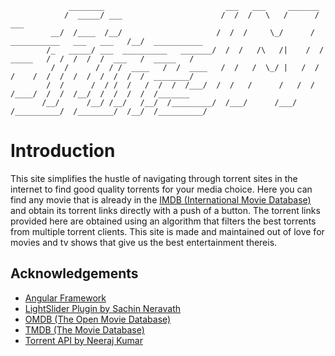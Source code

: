 ```
             ________                           ___   ___     _______
            /  _____/ ___                      /  /  /   \   /      /                            ___   
         __/  /____  /__/                     /  /  /     \_/      /  ___________   ___   ___   /__/  ___________
        /_   _____/ ___  __________   _______/  /  /   /\   /|    /  /  _____   /  /  /  /  /  ___   /  _____   /
         /  /      /  / /  ____   /  /  ____   /  /   /  \_/ |   /  /  /    /  /  /  /  /  /  /  /  /  ________/
        /  /      /  / /  /   /  /  /  /___/  /  /   /      /   /  /  /____/  /  /  /__/  /  /  /  /  /_______
       /__/      /__/ /__/   /__/  /_________/  /___/      /___/  /__________/  /________/  /__/  /__________/

```

# Introduction

This site simplifies the hustle of navigating through torrent sites in the internet to find good quality torrents for your media choice. Here you can find any movie that is already in the [IMDB (International Movie Database)](https://www.imdb.com/) and obtain its torrent links directly with a push of a button. The torrent links provided here are obtained using an algorithm that filters the best torrents from multiple torrent clients. This site is made and maintained out of love for movies and tv shows that give us the best entertainment thereis.

## Acknowledgements
 - [Angular Framework](https://angular.dev/)
 - [LightSlider Plugin by Sachin Neravath](https://github.com/sachinchoolur/lightslider)
 - [OMDB (The Open Movie Database)](https://www.omdbapi.com)
 - [TMDB (The Movie Database)](https://www.themoviedb.org)
 - [Torrent API by Neeraj Kumar](https://github.com/Ryuk-me/Torrent-Api-py)